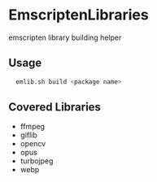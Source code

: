 # EmscriptenLibraries

emscripten library building helper

## Usage

```sh
  emlib.sh build <package name>
```

## Covered Libraries

* ffmpeg
* giflib
* opencv
* opus
* turbojpeg
* webp
